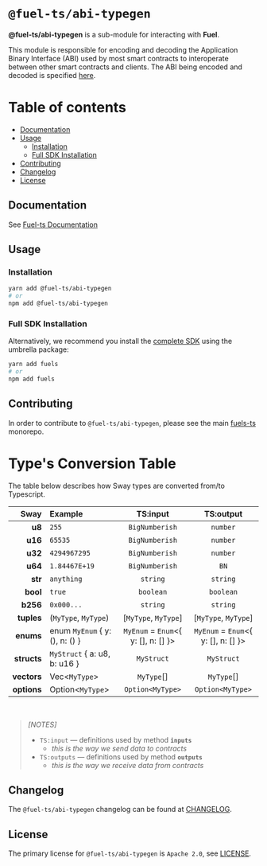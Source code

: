 # `@fuel-ts/abi-typegen`

**@fuel-ts/abi-typegen** is a sub-module for interacting with **Fuel**.

This module is responsible for encoding and decoding the Application Binary Interface (ABI) used by most smart contracts to interoperate between other smart contracts and clients. The ABI being encoded and decoded is specified [here](https://github.com/FuelLabs/fuel-specs/blob/master/specs/protocol/abi.md).

# Table of contents

- [Documentation](#documentation)
- [Usage](#usage)
  - [Installation](#installation)
  - [Full SDK Installation](#full-sdk-installation)
- [Contributing](#contributing)
- [Changelog](#changelog)
- [License](#license)

## Documentation

See [Fuel-ts Documentation](https://fuellabs.github.io/fuels-ts/packages/fuel-ts-abi-typegen/)

## Usage

### Installation

```sh
yarn add @fuel-ts/abi-typegen
# or
npm add @fuel-ts/abi-typegen
```

### Full SDK Installation

Alternatively, we recommend you install the [complete SDK](https://github.com/FuelLabs/fuels-ts) using the umbrella package:

```sh
yarn add fuels
# or
npm add fuels
```

## Contributing

In order to contribute to `@fuel-ts/abi-typegen`, please see the main [fuels-ts](https://github.com/FuelLabs/fuels-ts) monorepo.

# Type's Conversion Table

The table below describes how Sway types are converted from/to Typescript.

|        Sway | Example                        |              TS:input               |              TS:output              |
| ----------: | :----------------------------- | :---------------------------------: | :---------------------------------: |
|      **u8** | `255`                          |           `BigNumberish`            |              `number`               |
|     **u16** | `65535`                        |           `BigNumberish`            |              `number`               |
|     **u32** | `4294967295`                   |           `BigNumberish`            |              `number`               |
|     **u64** | `1.84467E+19 `                 |           `BigNumberish`            |                `BN`                 |
|     **str** | `anything`                     |              `string`               |              `string`               |
|    **bool** | `true`                         |              `boolean`              |              `boolean`              |
|    **b256** | `0x000...`                     |              `string`               |              `string`               |
|  **tuples** | (`MyType`, `MyType`)           |        [`MyType`, `MyType`]         |        [`MyType`, `MyType`]         |
|   **enums** | enum `MyEnum` { y: (), n: () } | `MyEnum` = `Enum`<{ y: [], n: [] }> | `MyEnum` = `Enum`<{ y: [], n: [] }> |
| **structs** | `MyStruct` { a: u8, b: u16 }   |             `MyStruct`              |             `MyStruct`              |
| **vectors** | Vec<`MyType`>                  |             `MyType`[]              |             `MyType`[]              |
| **options** | Option<`MyType`>               |          `Option<MyType>`           |          `Option<MyType>`           |

<br/>

> _[NOTES]_
>
> - `TS:input` — definitions used by method **`inputs`**
>   - _this is the way we send data to contracts_
> - `TS:outputs` — definitions used by method **`outputs`**
>   - _this is the way we receive data from contracts_

## Changelog

The `@fuel-ts/abi-typegen` changelog can be found at [CHANGELOG](./CHANGELOG.md).

## License

The primary license for `@fuel-ts/abi-typegen` is `Apache 2.0`, see [LICENSE](./LICENSE).
